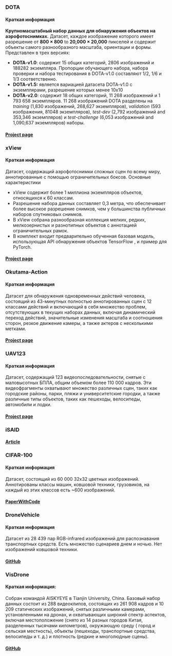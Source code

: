 ### DOTA

#### Краткая информация
**Крупномасштабный набор данных для обнаружения объектов на аэрофотоснимках.** Датасет, каждое изображение которого имеет разрешение от **800 × 800** to **20,000 × 20,000** пикселей и содержит объекты самого разнообразного масштаба, ориентации и формы. Представлен в трех версиях:
- **DOTA-v1.0**: cодержит 15 общих категорий, 2806 изображений и 188282 экземпляра. Пропорции обучающего набора, набора проверки и набора тестирования в DOTA-v1.0 составляют 1/2, 1/6 и 1/3 соответственно.
- **DOTA-v1.5:** является вариацией датасета DOTA-v1.0 с экземплярами, разрешение которых менее 10x10
- **DOTA-v2.0**: содержит 18 общих категорий, 11 268 изображений и 1 793 658 экземпляров. 11 268 изображений DOTA разделены на *training* (1,830 изображений, 268,627 экземпляров), *validation* (593 изображения,  81048 экземпляров), *test-dev* (2,792 изображений and 353,346 экземпляров) и *test-challenge* (6,053 изображений and 1,090,637 экземпляров) наборы.
#### [Project page](https://captain-whu.github.io/DOTA/index.html)



### xView 
#### Краткая информация
Датасет, содержащий аэрофотоснимки сложных сцен по всему миру, аннотированные с помощью ограничительных боксов.
Основные характеристики
- xView содержит более 1 миллиона экземпляров объектов, относящихся к 60 классам.
- Разрешение набора данных составляет 0,3 метра, что обеспечивает более высокое разрешение снимков, чем у большинства публичных наборов спутниковых снимков.
- В xView собрана разнообразная коллекция мелких, редких, мелкозернистых и разнотипных объектов с аннотацией ограничительных рамок.
- В комплект входит предварительно обученная базовая модель, использующая API обнаружения объектов TensorFlow , и пример для PyTorch.
#### [Project page](http://xviewdataset.org/)


### Okutama-Action
#### Краткая информация
Датасет для обнаружения одновременных действий человека, состоящий из 43-минутных полностью аннотированных сцен с 12 классами действий и включающий в себя множество проблем, отсутствующих в текущих наборах данных, включая динамический переход действий, значительные изменения масштаба и соотношения сторон, резкое движение камеры, а также актеров с несколькими метками.
#### [Project page](https://github.com/miquelmarti/Okutama-Action)


### UAV123
#### Краткая информация
Датасет, содержащий 123 видеопоследовательности, снятые с маловысотных БПЛА, общим объемом более 110 000 кадров. Эти видеофрагменты охватывают множество различных сцен, таких как городские районы, парки, пляжи и университетские городки, а также различные типы объектов, таких как пешеходы, велосипеды, автомобили и лодки.
#### [Project page](https://cemse.kaust.edu.sa/ivul/uav123)


### iSAID
#### [Article](https://arxiv.org/abs/1905.12886v2)


### CIFAR-100
#### Краткая информация
Датасет, состоящий из 60 000 32x32 цветных изображений. Аннотированы классы машин, ковшовой техники, грузовиков, на каждый из этих классов есть ~600 изображений.
#### [PaperWithCode](https://paperswithcode.com/dataset/cifar-100)


### DroneVehicle
#### Краткая информация
Датасет из 28 439 пар RGB-infrared изображений для распознавания транспортных средств. Есть множество сценариев днем и ночью. Нет изображений ковшовой техники.
#### [GitHub](https://github.com/VisDrone/DroneVehicle)


### VisDrone
#### Краткая информация:
Собран командой AISKYEYE в Tianjin University, China. Базовый набор данных состоит из 288 видеоклипов, состоящих из 261 908 кадров и 10 209 статических изображений, снятых различными камерами, установленными на дронах, и охватывающих широкий спектр аспектов, включая местоположение (снято из 14 разных городов Китая, разделенных тысячами километров), окружающую среду ( город и сельская местность), объекты (пешеходы, транспортные средства, велосипеды и т. д.) и плотность (редкие и многолюдные сцены).
#### [GitHub](https://github.com/VisDrone/VisDrone-Dataset)